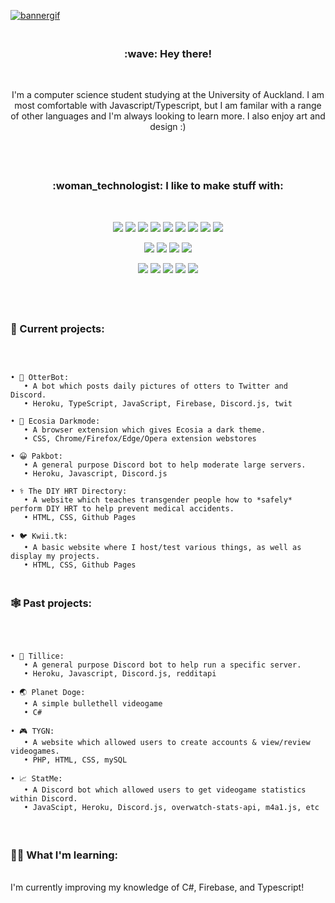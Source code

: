 [![bannergif](https://i.imgur.com/ST6EBtK.png)](https://kwii.tk/)
<h3 align="center"> <br/>:wave: Hey there!</h3><br/>
<p align="center"> I'm a computer science student studying at the University of Auckland. I am most comfortable with Javascript/Typescript, but I am familar with a range of other languages and I'm always looking to learn more. I also enjoy art and design :)<br/><br/></p>


#
### 
<h3 align="center"> <br/>:woman_technologist: I like to make stuff with:</h3><br/>

<p align="center"> 
<img src ="https://img.shields.io/badge/Java-ED8B00?style=for-the-badge&logo=java&logoColor=black">
<img src ="https://img.shields.io/badge/JavaScript-F7DF1E?style=for-the-badge&logo=javascript&logoColor=black">
<img src ="https://img.shields.io/badge/Node.js-43853D?style=for-the-badge&logo=node.js&logoColor=white">
<img src ="https://img.shields.io/badge/CSS-239120?&style=for-the-badge&logo=css3&logoColor=white">
<img src ="https://img.shields.io/badge/HTML-239120?style=for-the-badge&logo=html5&logoColor=white">
<img src ="https://img.shields.io/badge/C%23-239120?style=for-the-badge&logo=c-sharp&logoColor=white">
<img src ="https://img.shields.io/badge/TypeScript-007ACC?style=for-the-badge&logo=typescript&logoColor=white">
<img src ="https://img.shields.io/badge/Python-3776AB?style=for-the-badge&logo=python&logoColor=white">
<img src ="https://img.shields.io/badge/PHP-777BB4?style=for-the-badge&logo=php&logoColor=white">
<br/>
</p>

<p align="center"> 
<img src ="https://img.shields.io/badge/Git-F05032.svg?style=for-the-badge&logo=Git&logoColor=white">
<img src ="https://img.shields.io/badge/Firebase-feb90c?style=for-the-badge&logo=firebase&logoColor=black">
<img src ="https://img.shields.io/badge/Heroku-430098?style=for-the-badge&logo=heroku&logoColor=white">
<img src ="https://img.shields.io/badge/MySQL-00000F?style=for-the-badge&logo=mysql&logoColor=white">
<br/>
</p>
 
<p align="center"> 
<img src ="https://img.shields.io/badge/Firefox-FF7139.svg?style=for-the-badge&logo=Firefox&logoColor=white">
<img src ="https://img.shields.io/badge/Illustrator-FF9A00.svg?style=for-the-badge&logo=Adobe-Illustrator&logoColor=white">
<img src ="https://img.shields.io/badge/Photoshop-31A8FF.svg?style=for-the-badge&logo=Adobe-Photoshop&logoColor=white">
<img src ="https://img.shields.io/badge/VS%20Code-007ACC.svg?style=for-the-badge&logo=Visual-Studio-Code&logoColor=white">
<img src ="https://img.shields.io/badge/Visual%20Studio-5C2D91.svg?style=for-the-badge&logo=Visual-Studio&logoColor=white">
<br/><br/>
</p>

#
### 

<h3> <br/>🌟 Current projects:</h3><br/>

``` 

• 🦦 OtterBot:
   • A bot which posts daily pictures of otters to Twitter and Discord.
   • Heroku, TypeScript, JavaScript, Firebase, Discord.js, twit
  
• 🌳 Ecosia Darkmode:
   • A browser extension which gives Ecosia a dark theme.
   • CSS, Chrome/Firefox/Edge/Opera extension webstores
   
• 😀 Pakbot:
   • A general purpose Discord bot to help moderate large servers.
   • Heroku, Javascript, Discord.js
 
• ⚕️ The DIY HRT Directory:
   • A website which teaches transgender people how to *safely* perform DIY HRT to help prevent medical accidents. 
   • HTML, CSS, Github Pages

• 🐦 Kwii.tk:
   • A basic website where I host/test various things, as well as display my projects.
   • HTML, CSS, Github Pages

```

### 
###

<h3> <br/>🕸️ Past projects:</h3><br/>

``` 
   
• 🐶 Tillice:
   • A general purpose Discord bot to help run a specific server.
   • Heroku, Javascript, Discord.js, redditapi
   
• 🌏 Planet Doge:
   • A simple bullethell videogame
   • C#
   
• 🎮 TYGN:
   • A website which allowed users to create accounts & view/review videogames.
   • PHP, HTML, CSS, mySQL
   
• 📈 StatMe:
   • A Discord bot which allowed users to get videogame statistics within Discord.
   • JavaScipt, Heroku, Discord.js, overwatch-stats-api, m4a1.js, etc

```

#
###

<h3> <br/>👩‍🏫 What I'm learning:</h3><br/>
I'm currently improving my knowledge of C#, Firebase, and Typescript!

